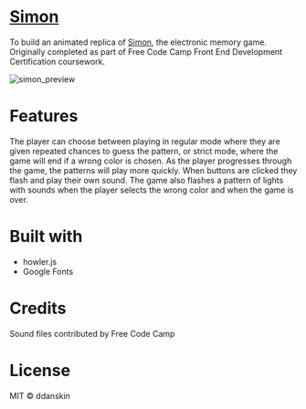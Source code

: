 # [Simon](https://ddanskin.github.io/simon-game/)
To build an animated replica of [Simon](https://en.wikipedia.org/wiki/Simon_(game)), the electronic memory game. Originally completed as part of Free Code Camp Front End Development Certification coursework.

![simon_preview](https://user-images.githubusercontent.com/6474602/40698319-74bcc1e6-639c-11e8-964d-79a861c7c093.jpg)

# Features
The player can choose between playing in regular mode where they are given repeated chances to guess the pattern, or strict mode, where the game will end if a wrong color is chosen. As the player progresses through the game, the patterns will play more quickly. When buttons are clicked they flash and play their own sound. The game also flashes a pattern of lights with sounds when the player selects the wrong color and when the game is over.

# Built with
* howler.js
* Google Fonts

# Credits
Sound files contributed by Free Code Camp

# License
MIT &copy; ddanskin
